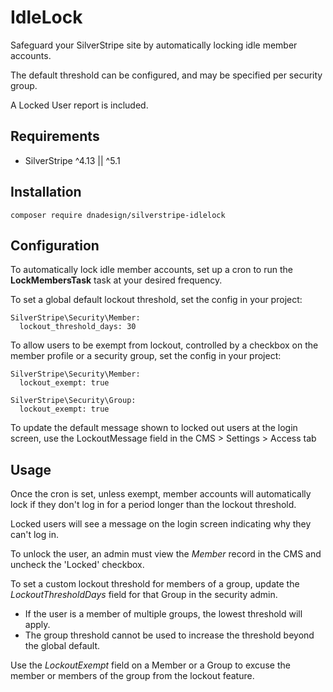 # IdleLock

Safeguard your SilverStripe site by automatically locking idle member accounts. 

The default threshold can be configured, and may be specified per security group.

A Locked User report is included.

## Requirements

* SilverStripe ^4.13 || ^5.1

## Installation

`composer require dnadesign/silverstripe-idlelock`

## Configuration

To automatically lock idle member accounts, set up a cron to run the **LockMembersTask** task at your desired frequency.

To set a global default lockout threshold, set the config in your project:

```
SilverStripe\Security\Member:
  lockout_threshold_days: 30
```

To allow users to be exempt from lockout, controlled by a checkbox on the member profile or a security group, set the config in your project: 

```
SilverStripe\Security\Member:
  lockout_exempt: true

SilverStripe\Security\Group:
  lockout_exempt: true
```

To update the default message shown to locked out users at the login screen, use the LockoutMessage field in the CMS > Settings > Access tab

## Usage

Once the cron is set, unless exempt, member accounts will automatically lock if they don't log in for a period longer than the lockout threshold.

Locked users will see a message on the login screen indicating why they can't log in.

To unlock the user, an admin must view the *Member* record in the CMS and uncheck the 'Locked' checkbox.

To set a custom lockout threshold for members of a group, update the *LockoutThresholdDays* field for that Group in the security admin. 
* If the user is a member of multiple groups, the lowest threshold will apply.
* The group threshold cannot be used to increase the threshold beyond the global default.

Use the *LockoutExempt* field on a Member or a Group to excuse the member or members of the group from the lockout feature.
